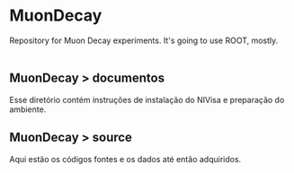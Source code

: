 # MuonDecay
Repository for Muon Decay experiments. It's going to use ROOT, mostly.
</br>
</br>


## MuonDecay > documentos

Esse diretório contém instruções de instalação do NIVisa e preparação do ambiente.


## MuonDecay > source

Aqui estão os códigos fontes e os dados até então adquiridos.

